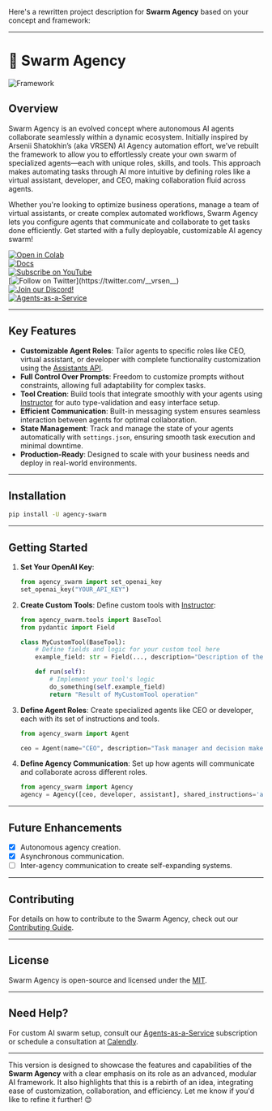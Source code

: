 Here's a rewritten project description for **Swarm Agency** based on your concept and framework:

---

# 🐝 **Swarm Agency**

![Framework](https://firebasestorage.googleapis.com/v0/b/vrsen-ai/o/public%2Fgithub%2Fagency-swarm-logo-white.png?alt=media&token=76d8615d-1211-426a-bd4f-b9098cbfbc43)

## **Overview**
Swarm Agency is an evolved concept where autonomous AI agents collaborate seamlessly within a dynamic ecosystem. Initially inspired by Arsenii Shatokhin’s (aka VRSEN) AI Agency automation effort, we’ve rebuilt the framework to allow you to effortlessly create your own swarm of specialized agents—each with unique roles, skills, and tools. This approach makes automating tasks through AI more intuitive by defining roles like a virtual assistant, developer, and CEO, making collaboration fluid across agents.

Whether you're looking to optimize business operations, manage a team of virtual assistants, or create complex automated workflows, Swarm Agency lets you configure agents that communicate and collaborate to get tasks done efficiently. Get started with a fully deployable, customizable AI agency swarm!

[![Open in Colab](https://colab.research.google.com/assets/colab-badge.svg)](https://colab.research.google.com/drive/1qGVyK-vIoxZD0dMrMVqCxCsgL1euMLKj)  
[![Docs](https://img.shields.io/website?label=Docs&up_message=available&url=https://vrsen.github.io/agency-swarm/)](https://vrsen.github.io/agency-swarm/)  
[![Subscribe on YouTube](https://img.shields.io/youtube/channel/subscribers/UCSv4qL8vmoSH7GaPjuqRiCQ)](https://youtube.com/@vrsen/)  
[![Follow on Twitter](https://img.shields.io/twitter/follow/__vrsen__.svg?style=social&label=Follow%20%40__vrsen__)](https://twitter.com/__vrsen__)  
[![Join our Discord!](https://img.shields.io/discord/1200037936352202802?label=Discord)](https://discord.gg/cw2xBaWfFM)  
[![Agents-as-a-Service](https://img.shields.io/website?label=Agents-as-a-Service&up_message=For%20Business&url=https%3A%2F%2Fvrsen.ai)](https://agents.vrsen.ai)

---

## **Key Features**

- **Customizable Agent Roles**: Tailor agents to specific roles like CEO, virtual assistant, or developer with complete functionality customization using the [Assistants API](https://platform.openai.com/docs/assistants/overview).
- **Full Control Over Prompts**: Freedom to customize prompts without constraints, allowing full adaptability for complex tasks.
- **Tool Creation**: Build tools that integrate smoothly with your agents using [Instructor](https://github.com/jxnl/instructor) for auto type-validation and easy interface setup.
- **Efficient Communication**: Built-in messaging system ensures seamless interaction between agents for optimal collaboration.
- **State Management**: Track and manage the state of your agents automatically with `settings.json`, ensuring smooth task execution and minimal downtime.
- **Production-Ready**: Designed to scale with your business needs and deploy in real-world environments.

---

## **Installation**

```bash
pip install -U agency-swarm
```

---

## **Getting Started**

1. **Set Your OpenAI Key**:

    ```python
    from agency_swarm import set_openai_key
    set_openai_key("YOUR_API_KEY")
    ```

2. **Create Custom Tools**:
Define custom tools with [Instructor](https://github.com/jxnl/instructor):

    ```python
    from agency_swarm.tools import BaseTool
    from pydantic import Field

    class MyCustomTool(BaseTool):
        # Define fields and logic for your custom tool here
        example_field: str = Field(..., description="Description of the example field")

        def run(self):
            # Implement your tool's logic
            do_something(self.example_field)
            return "Result of MyCustomTool operation"
    ```

3. **Define Agent Roles**:
Create specialized agents like CEO or developer, each with its set of instructions and tools.

    ```python
    from agency_swarm import Agent

    ceo = Agent(name="CEO", description="Task manager and decision maker.")
    ```

4. **Define Agency Communication**:
Set up how agents will communicate and collaborate across different roles.

    ```python
    from agency_swarm import Agency
    agency = Agency([ceo, developer, assistant], shared_instructions='agency_manifesto.md')
    ```

---

## **Future Enhancements**

- [x] Autonomous agency creation.
- [x] Asynchronous communication.
- [ ] Inter-agency communication to create self-expanding systems.

---

## **Contributing**

For details on how to contribute to the Swarm Agency, check out our [Contributing Guide](CONTRIBUTING.md).

---

## **License**

Swarm Agency is open-source and licensed under the [MIT](https://opensource.org/licenses/MIT).

---

## **Need Help?**

For custom AI swarm setup, consult our [Agents-as-a-Service](https://agents.vrsen.ai/) subscription or schedule a consultation at [Calendly](https://calendly.com/vrsen/ai-project-consultation).

---

This version is designed to showcase the features and capabilities of the **Swarm Agency** with a clear emphasis on its role as an advanced, modular AI framework. It also highlights that this is a rebirth of an idea, integrating ease of customization, collaboration, and efficiency. Let me know if you'd like to refine it further! 😊

